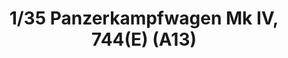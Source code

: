 ---
layout: product
title: "1/35 Panzerkampfwagen Mk IV, 744(E) (A13) "
price: "TBA" 
desc: "Maketa"
img_path: "/assets/img/BRNC35030.webp"
brand: "Bronco"
available: false
special_offer: false
new: false
soon: false
cat: "010000"
subcat: "015800"
subsubcat: "0N/A"
sifra: "BRNC35030"
popular: false
---